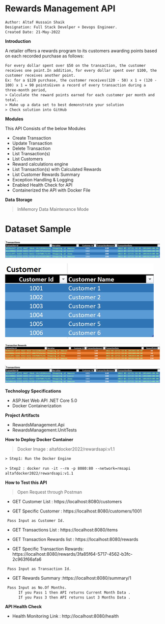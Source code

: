 # Rewards Management API
```
Author: Altaf Hussain Shaik
Designation: Full Stack Develper + Devops Engineer.
Created Date: 21-May-2022
```
**Introduction**

A retailer offers a rewards program to its customers awarding points based on each recorded 
purchase as follows:
```
For every dollar spent over $50 on the transaction, the customer receives one point.In addition, for every dollar spent over $100, the customer receives another point.
Ex: for a $120 purchase, the customer receives(120 - 50) x 1 + (120 - 100) x 1 = 90 pointsGiven a record of every transaction during a three-month period,
> Calculate the reward points earned for each customer per month and total.
> Make up a data set to best demonstrate your solution
> Check solution into GitHub
```
**Modules** 

This API Consists of the below Modules
- Create Transaction
- Update Transaction
- Delete Transaction
- List Transaction(s)
- List Customers
- Reward calculations engine 
- List Transaction(s) with Calculated Rewards
- List Customer Rewards Summary 
- Exception Handling & Logging
- Enabled Health Check for API
- Containerized the API with Docker File

**Data Storage**
> InMemory Data Maintenance Mode

# Dataset Sample

![This is an image](https://github.com/altafhussain2020/RewardsManagement/blob/master/assets/Images/RM_Transactions.jpg)

![This is an image](https://github.com/altafhussain2020/RewardsManagement/blob/master/assets/Images/RM_Customer.jpg)

![This is an image](https://github.com/altafhussain2020/RewardsManagement/blob/master/assets/Images/RM_TransactionRewards.jpg)

![This is an image](https://github.com/altafhussain2020/RewardsManagement/blob/master/assets/Images/RM_Transactions.jpg)

**Technology Specifications**
- ASP.Net Web API .NET Core 5.0
- Docker Containerization

**Project Artifacts**
- RewardsManagement.Api
- RewardsManagement.UnitTests

**How to Deploy Docker Container**
> Docker Image : altafdocker2022/rewardsapi:v1.1
```
> Step1: Run the Docker Engine

> Step2 : docker run -it --rm -p 8080:80 --network=rmsapi altafdocker2022/rewardsapi:v1.1
```

**How to Test this API**

> Open Request through Postman

- GET Customer List : https://localhost:8080/customers

- GET Specific Customer : https://localhost:8080/customers/1001
```
 Pass Input as Customer Id. 
```

- GET Transactions List : https://localhost:8080/items

- GET Transaction Rewards list : https://localhost:8080/rewards

- GET Specific Transaction Rewards: https://localhost:8080/rewards/3fa85f64-5717-4562-b3fc-2c963f66afa6
```
 Pass Input as Transaction Id. 
```

- GET Rewards Summary :https://localhost:8080/summary/1
```
 Pass Input as No.Of Months.
      If you Pass 1 then API returns Current Month Data . 
      If you Pass 3 then API returns Last 3 Months Data . 
```
**API Health Check**
- Health Monitoring Link : http://localhost:8080/health
